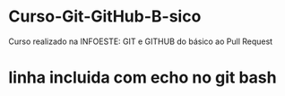 # Curso-Git-GitHub-B-sico
Curso realizado na INFOESTE: GIT e GITHUB do básico ao Pull Request
# linha incluida com echo no git bash
